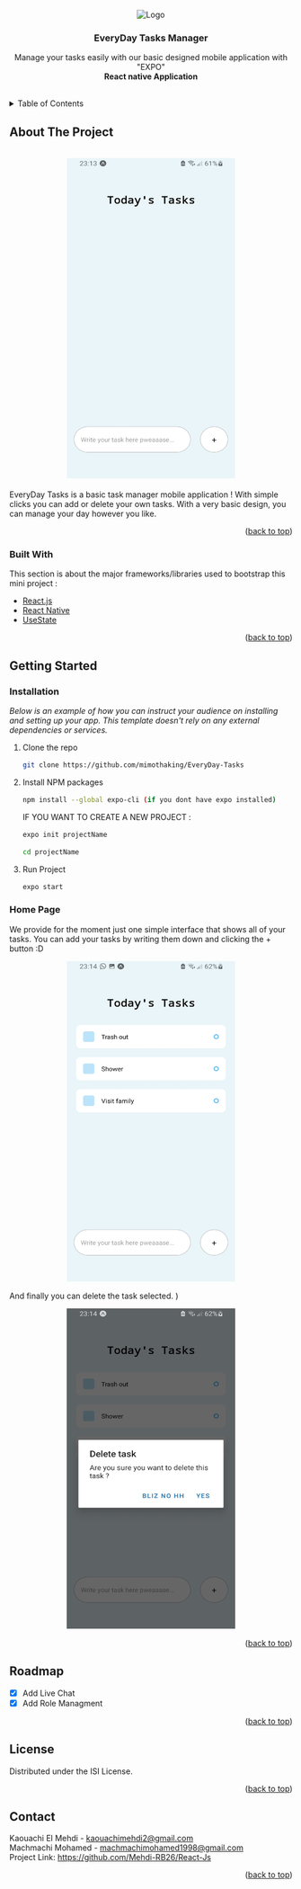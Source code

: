 <div id="top"></div>
<!-- PROJECT LOGO -->
<br />
<div align="center">

  <img src="/todoList/images/tasks.ico" alt="Logo" width="80" height="80">

  <h3 align="center">EveryDay Tasks Manager</h3>

  <p align="center">
    Manage your tasks easily with our basic designed mobile application with "EXPO"
    <br />
    <strong>React native Application</strong>
    <br />
    <br />
  </p>
</div>


<!-- TABLE OF CONTENTS -->
<details>
  <summary>Table of Contents</summary>
  <ol>
    <li>
      <a href="#about-the-project">About The Project</a>
      <ul>
        <li><a href="#built-with">Built With</a></li>
      </ul>
    </li>
    <li>
      <a href="#getting-started">Getting Started</a>
      <ul>
        <li><a href="#prerequisites">Prerequisites</a></li>
        <li><a href="#installation">Installation</a></li>
      </ul>
    </li>
    <li><a href="#roadmap">Roadmap</a></li>
    <li><a href="#license">License</a></li>
    <li><a href="#contact">Contact</a></li>
  </ol>
</details>


<!-- ABOUT THE PROJECT -->

## About The Project
<div align="center">
<br>
<img src="./todoList/images/homepage.jpeg" alt="main page" width="300" height="570" > 
</div>
<br>
EveryDay Tasks is a basic task manager mobile application ! With simple clicks you can add or delete your own tasks.
With a very basic design, you can manage your day however you like. 
<p align="right">(<a href="#top">back to top</a>)</p>



### Built With

This section is about the major frameworks/libraries used to bootstrap this mini project :


* [React.js](https://reactjs.org/)
* [React Native](https://reactnative.dev)
* [UseState](https://reactjs.org/docs/hooks-reference.html#usestate)



<p align="right">(<a href="#top">back to top</a>)</p>



<!-- GETTING STARTED -->

## Getting Started

### Installation

_Below is an example of how you can instruct your audience on installing and setting up your app. This template doesn't rely on any external dependencies or services._


1. Clone the repo
   ```sh
   git clone https://github.com/mimothaking/EveryDay-Tasks
   ```
2. Install NPM packages
   ```sh
   npm install --global expo-cli (if you dont have expo installed)
   ```
   IF YOU WANT TO CREATE A NEW PROJECT :
   ```sh
   expo init projectName
   ```
    ```sh
   cd projectName
   ```
3. Run Project
   ```sh
   expo start
   ```

### Home Page

We provide for the moment just one simple interface that shows all of your tasks.
You can add your tasks by writing them down and clicking the + button :D

<div align="center"><img src="./todoList/images/tasks.jpeg" alt="Home page" width="300" height="570"></div>

And finally you can delete the task selected. )

<div align="center"><img src="./todoList/images/delete.jpeg" alt="Delete Task" width="300" height="570"></div>


<p align="right">(<a href="#top">back to top</a>)</p>




<!-- ROADMAP -->
## Roadmap

- [x] Add Live Chat
- [x] Add Role Managment

<p align="right">(<a href="#top">back to top</a>)</p>

<!-- LICENSE -->
## License

Distributed under the ISI License.

<p align="right">(<a href="#top">back to top</a>)</p>



<!-- CONTACT -->
## Contact

Kaouachi El Mehdi - kaouachimehdi2@gmail.com
<br>
Machmachi Mohamed - machmachimohamed1998@gmail.com
<br>
Project Link: https://github.com/Mehdi-RB26/React-Js

<p align="right">(<a href="#top">back to top</a>)</p>







<!-- MARKDOWN LINKS & IMAGES -->
<!-- https://www.markdownguide.org/basic-syntax/#reference-style-links -->
[contributors-shield]: https://img.shields.io/github/contributors/othneildrew/Best-README-Template.svg?style=for-the-badge
[contributors-url]: https://github.com/othneildrew/Best-README-Template/graphs/contributors
[forks-shield]: https://img.shields.io/github/forks/othneildrew/Best-README-Template.svg?style=for-the-badge
[forks-url]: https://github.com/othneildrew/Best-README-Template/network/members
[stars-shield]: https://img.shields.io/github/stars/othneildrew/Best-README-Template.svg?style=for-the-badge
[stars-url]: https://github.com/othneildrew/Best-README-Template/stargazers
[issues-shield]: https://img.shields.io/github/issues/othneildrew/Best-README-Template.svg?style=for-the-badge
[issues-url]: https://github.com/othneildrew/Best-README-Template/issues
[license-shield]: https://img.shields.io/github/license/othneildrew/Best-README-Template.svg?style=for-the-badge
[license-url]: https://github.com/othneildrew/Best-README-Template/blob/master/LICENSE.txt
[linkedin-shield]: https://img.shields.io/badge/-LinkedIn-black.svg?style=for-the-badge&logo=linkedin&colorB=555
[linkedin-url]: https://linkedin.com/in/othneildrew
[product-screenshot]: images/screenshot.png
